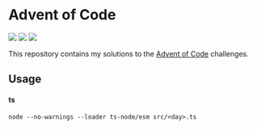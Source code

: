 # Advent of Code

![](https://img.shields.io/badge/day%20📅-6-blue)
![](https://img.shields.io/badge/stars%20⭐-8-yellow)
![](https://img.shields.io/badge/days%20completed-4-red)


This repository contains my solutions to the [Advent of Code](https://adventofcode.com/) challenges.

## Usage

#### ts

```
node --no-warnings --loader ts-node/esm src/<day>.ts
```